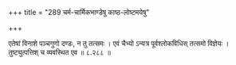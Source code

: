 +++
title = "289 चर्म-चार्मिकभाण्डेषु काष्ठ-लोष्टमयेषु"

+++

एतेषां विनाशे पञ्चगुणो दण्डः, न तु तत्समः । एवं चैभ्यो ऽन्यत्र पूर्वश्लोकविधिस् तत्समो विज्ञेयः । तुष्ट्युत्पत्तिश् च व्यवस्थित एव ॥ ८.२८८ ॥